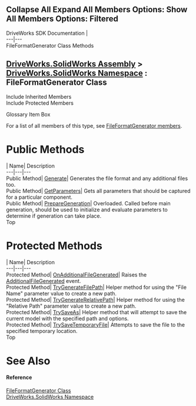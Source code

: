 Collapse All Expand All Members Options: Show All  Members Options: Filtered   
---  
DriveWorks SDK Documentation  |   
---|---  
FileFormatGenerator Class Methods   
  
[DriveWorks.SolidWorks Assembly](topic13342.md) > [DriveWorks.SolidWorks Namespace](topic13345.md) : FileFormatGenerator Class  
---  
  
Include Inherited Members    
Include Protected Members    


Glossary Item Box

For a list of all members of this type, see [FileFormatGenerator members](topic13580.md).

# Public Methods

| Name| Description  
---|---|---  
Public Method| [Generate](topic13585.md)| Generates the file format and any additional files too.   
Public Method| [GetParameters](topic13586.md)| Gets all parameters that should be captured for a particular component.   
Public Method| [PrepareGeneration](topic13588.md)| Overloaded. Called before main generation, should be used to initialize and evaluate parameters to determine if generation can take place.   
Top

# Protected Methods

| Name| Description  
---|---|---  
Protected Method| [OnAdditionalFileGenerated](topic13587.md)| Raises the [AdditionalFileGenerated](topic13606.md) event.   
Protected Method| [TryGenerateFilePath](topic13591.md)| Helper method for using the "File Name" parameter value to create a new path.   
Protected Method| [TryGenerateRelativePath](topic13592.md)| Helper method for using the "Relative Path" parameter value to create a new path.   
Protected Method| [TrySaveAs](topic13593.md)| Helper method that will attempt to save the current model with the specified path and options.   
Protected Method| [TrySaveTemporaryFile](topic13594.md)| Attempts to save the file to the specified temporary location.   
Top

# See Also

#### Reference

[FileFormatGenerator Class](topic13579.md)   
[DriveWorks.SolidWorks Namespace](topic13345.md)


